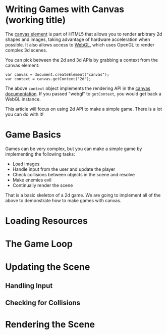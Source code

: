 
# Writing Games with Canvas (working title)

The
[canvas element](http://www.whatwg.org/specs/web-apps/current-work/multipage/the-canvas-element.html)
is part of HTML5 that allows you to render arbitrary 2d shapes and
images, taking advantage of hardware acceleration when possible. It
also allows access to
[WebGL](https://developer.mozilla.org/en-US/docs/WebGL), which uses
OpenGL to render complex 3d scenes.

You can pick between the 2d and 3d APIs by grabbing a context from the
canvas element:

```
var canvas = document.createElement("canvas");
var context = canvas.getContext("2d");
```

The above `context` object implements the rendering API in the
[canvas documentation](http://www.whatwg.org/specs/web-apps/current-work/multipage/the-canvas-element.html).
If you passed "webgl" to `getContext`, you would get back a WebGL instance.

This article will focus on using 2d API to make a simple game. There
is a lot you can do with it!

# Game Basics

Games can be very complex, but you can make a simple game by
implementing the following tasks:

* Load images
* Handle input from the user and update the player
* Check collisions between objects in the scene and resolve
* Make enemies evil
* Continually render the scene

That is a basic skeleton of a 2d game. We are going to implement all
of the above to demonstrate how to make games with canvas.

# Loading Resources
# The Game Loop
# Updating the Scene
## Handling Input
## Checking for Collisions
# Rendering the Scene
